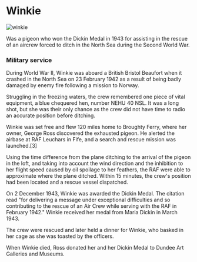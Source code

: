 # Winkie

![winkie](https://www.lookandlearn.com/history-images/preview/B/B001/B001108_Winkie-the-Winged-Messenger.jpg)

Was a pigeon who won the Dickin Medal in 1943 for assisting in the rescue of an aircrew forced to ditch in the North Sea during the Second World War.

### Military service

During World War II, Winkie was aboard a British Bristol Beaufort when it crashed in the North Sea on 23 February 1942 as a result of being badly damaged by enemy fire following a mission to Norway.

Struggling in the freezing waters, the crew remembered one piece of vital equipment, a blue chequered hen, number NEHU 40 NSL. It was a long shot, but she was their only chance as the crew did not have time to radio an accurate position before ditching.

Winkie was set free and flew 120 miles home to Broughty Ferry, where her owner, George Ross discovered the exhausted pigeon. He alerted the airbase at RAF Leuchars in Fife, and a search and rescue mission was launched.[3]

Using the time difference from the plane ditching to the arrival of the pigeon in the loft, and taking into account the wind direction and the inhibition to her flight speed caused by oil spoilage to her feathers, the RAF were able to approximate where the plane ditched. Within 15 minutes, the crew's position had been located and a rescue vessel dispatched.

On 2 December 1943, Winkie was awarded the Dickin Medal. The citation read "for delivering a message under exceptional difficulties and so contributing to the rescue of an Air Crew while serving with the RAF in February 1942." Winkie received her medal from Maria Dickin in March 1943.

The crew were rescued and later held a dinner for Winkie, who basked in her cage as she was toasted by the officers.

When Winkie died, Ross donated her and her Dickin Medal to Dundee Art Galleries and Museums.